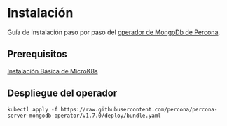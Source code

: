 # Instalación

Guía de instalación paso por paso del [operador de MongoDb de Percona](https://www.percona.com/doc/kubernetes-operator-for-psmongodb/index.html).

## Prerequisitos

[Instalación Básica de MicroK8s](/Microk8s.md)

## Despliegue del operador

```shell
kubectl apply -f https://raw.githubusercontent.com/percona/percona-server-mongodb-operator/v1.7.0/deploy/bundle.yaml
```
